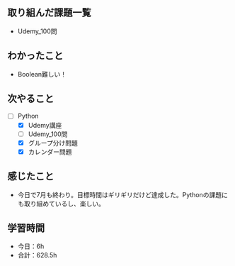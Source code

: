 ## 取り組んだ課題一覧

- Udemy_100問  

## わかったこと
- Boolean難しい！

## 次やること

- [ ] Python
    - [x] Udemy講座
    - [ ] Udemy_100問
    - [x] グループ分け問題
    - [x] カレンダー問題

## 感じたこと
- 今日で7月も終わり。目標時間はギリギリだけど達成した。Pythonの課題にも取り組めているし、楽しい。

## 学習時間

- 今日：6h
- 合計：628.5h